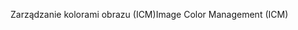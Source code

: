 <span data-ttu-id="02197-101">Zarządzanie kolorami obrazu (ICM)</span><span class="sxs-lookup"><span data-stu-id="02197-101">Image Color Management (ICM)</span></span>
